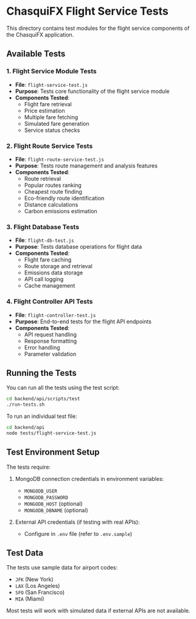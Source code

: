 # ChasquiFX Flight Service Tests

This directory contains test modules for the flight service components of the ChasquiFX application.

## Available Tests

### 1. Flight Service Module Tests

- **File**: `flight-service-test.js`
- **Purpose**: Tests core functionality of the flight service module
- **Components Tested**:
  - Flight fare retrieval
  - Price estimation
  - Multiple fare fetching
  - Simulated fare generation
  - Service status checks

### 2. Flight Route Service Tests

- **File**: `flight-route-service-test.js`
- **Purpose**: Tests route management and analysis features
- **Components Tested**:
  - Route retrieval
  - Popular routes ranking
  - Cheapest route finding
  - Eco-friendly route identification
  - Distance calculations
  - Carbon emissions estimation

### 3. Flight Database Tests

- **File**: `flight-db-test.js`
- **Purpose**: Tests database operations for flight data
- **Components Tested**:
  - Flight fare caching
  - Route storage and retrieval
  - Emissions data storage
  - API call logging
  - Cache management

### 4. Flight Controller API Tests

- **File**: `flight-controller-test.js`
- **Purpose**: End-to-end tests for the flight API endpoints
- **Components Tested**:
  - API request handling
  - Response formatting
  - Error handling
  - Parameter validation

## Running the Tests

You can run all the tests using the test script:

```bash
cd backend/api/scripts/test
./run-tests.sh
```

To run an individual test file:

```bash
cd backend/api
node tests/flight-service-test.js
```

## Test Environment Setup

The tests require:

1. MongoDB connection credentials in environment variables:

   - `MONGODB_USER`
   - `MONGODB_PASSWORD`
   - `MONGODB_HOST` (optional)
   - `MONGODB_DBNAME` (optional)

2. External API credentials (if testing with real APIs):
   - Configure in `.env` file (refer to `.env.sample`)

## Test Data

The tests use sample data for airport codes:

- `JFK` (New York)
- `LAX` (Los Angeles)
- `SFO` (San Francisco)
- `MIA` (Miami)

Most tests will work with simulated data if external APIs are not available.
